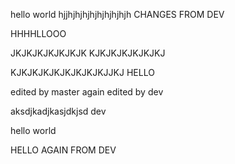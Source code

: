 hello world
hjjhjhjhjhjhjhjhjhjh
CHANGES FROM DEV


HHHHLLOOO


JKJKJKJKJKJKJK
KJKJKJKJKJKJKJ



KJKJKJKJKJKJKJKJKJJKJ
HELLO

edited by master again
edited by dev

aksdjkadjkasjdkjsd dev

hello world

HELLO AGAIN FROM DEV
